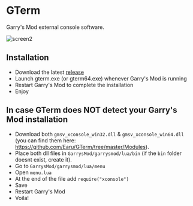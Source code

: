 # GTerm
Garry's Mod external console software.

![screen2](https://i.imgur.com/N0VEKPM.png)

## Installation
- Download the latest [release](https://github.com/Earu/GTerm/releases)
- Launch gterm.exe (or gterm64.exe) whenever Garry's Mod is running
- Restart Garry's Mod to complete the installation
- Enjoy

## In case GTerm does NOT detect your Garry's Mod installation
- Download both `gmsv_xconsole_win32.dll` & `gmsv_xconsole_win64.dll` (you can find them here: https://github.com/Earu/GTerm/tree/master/Modules).
- Place both dll files in `GarrysMod/garrysmod/lua/bin` (if the `bin` folder doesnt exist, create it).
- Go to `GarrysMod/garrysmod/lua/menu`
- Open `menu.lua`
- At the end of the file add `require("xconsole")`
- Save
- Restart Garry's Mod
- Voila!
